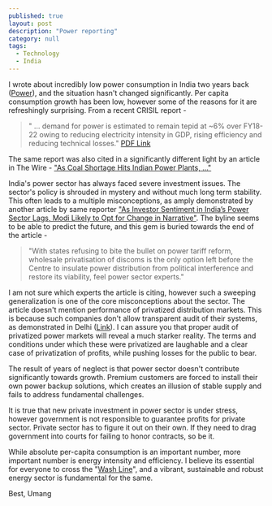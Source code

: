 ```yaml
---
published: true 
layout: post
description: "Power reporting"
category: null
tags: 
  - Technology
  - India
---
```


I wrote about incredibly low power consumption in India two years back ([Power](http://umangsaini.in/2015/10/power/)), and the situation hasn't changed significantly. Per capita consumption growth has been low, however some of the reasons for it are refreshingly surprising. From a recent CRISIL report - 


>" ... demand for power is estimated to remain tepid at ~6% over FY18-22 owing to reducing electricity intensity in GDP, rising efficiency and reducing technical losses." [PDF Link](https://crisil.com/Ratings/Brochureware/News/bleak-revival-prospects-for-21-GW-stressed-assets.pdf)


The same report was also cited in a significantly different light by an article in The Wire - ["As Coal Shortage Hits Indian Power Plants, ..."](https://thewire.in/189023/coal-shortage-hits-indian-power-plants-ministry-starts-micromanaging-allocation/)

India's power sector has always faced severe investment issues. The sector's policy is shrouded in mystery and without much long term stability. This often leads to a multiple misconceptions, as amply demonstrated by another article by same reporter ["As Investor Sentiment in India’s Power Sector Lags, Modi Likely to Opt for Change in Narrative"](https://thewire.in/187675/investor-sentiment-indias-power-sector-lags-modi-likely-opt-change-narrative/). The byline seems to be able to predict the future, and this gem is buried towards the end of the article  -


>"With states refusing to bite the bullet on power tariff reform, wholesale privatisation of discoms is the only option left before the Centre to insulate power distribution from political interference and restore its viability, feel power sector experts."


I am not sure which experts the article is citing, however such a sweeping generalization is one of the core misconceptions about the sector. The article doesn't mention performance of privatized distribution markets. This is because such companies don't allow transparent audit of their systems, as demonstrated in Delhi ([Link](http://www.news18.com/news/india/blow-for-arvind-kejriwal-government-delhi-high-court-rules-against-cag-audit-of-discoms-1158298.html)). I can assure you that proper audit of privatized power markets will reveal a much starker reality. The terms and conditions under which these were privatized are laughable and a clear case of privatization of profits, while pushing losses for the public to bear. 

The result of years of neglect is that power sector doesn't contribute significantly towards growth. Premium customers are forced to  install their own power backup solutions, which creates an illusion of stable supply and fails to address fundamental challenges.

It is true that new private investment in power sector is under stress, however government is not responsible to guarantee profits for private sector. Private sector has to figure it out on their own. If they need to drag government into courts for failing to honor contracts, so be it.

While absolute per-capita consumption is an important number, more important number is energy intensity and efficiency. I believe its essential for everyone to cross the "[Wash Line](http://umangsaini.in/2012/10/line/)", and a vibrant, sustainable and robust energy sector is fundamental for the same.


Best, Umang

